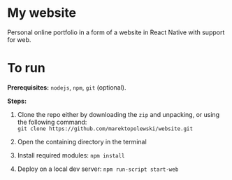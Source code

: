 # My website
Personal online portfolio in a form of a website in React Native with support for web.

# To run

<b>Prerequisites:</b> `nodejs`, `npm`, `git` (optional).

<b>Steps:</b>

1. Clone the repo either by downloading the `zip` and unpacking, or using the following command:\
`git clone https://github.com/marektopolewski/website.git`

1. Open the containing directory in the terminal

2. Install required modules: `npm install`

3. Deploy on a local dev server: `npm run-script start-web`